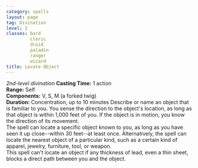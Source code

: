 ```yaml
---
category: spells
layout: page
tag: Divination
level: 2
classes: bard
         cleric
         druid
         paladin
         ranger
         wizard
title: Locate Object 
---
```

_2nd-level divination_ 
**Casting Time:** 1 action    
**Range:** Self    
**Components:** V, S, M (a forked twig)    
**Duration:** Concentration, up to 10 minutes 
Describe or name an object that is familiar to you. You sense the direction to the object's location, as long as that object is within 1,000 feet of you. If the object is in motion, you know the direction of its movement.    
The spell can locate a specific object known to you, as long as you have seen it up close--within 30 feet--at least once. Alternatively, the spell can locate the nearest object of a particular kind, such as a certain kind of apparel, jewelry, furniture, tool, or weapon.    
This spell can't locate an object if any thickness of lead, even a thin sheet, blocks a direct path between you and the object. 

